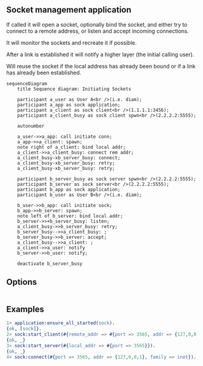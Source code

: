 Socket management application
---

If called it will open a socket, optionally bind the socket, and
either try to connect to a remote address, or listen and accept
incoming connections.

It will monitor the sockets and recreate it if possible.

After a link is established it will notify a higher layer (the initial
calling user).

Will reuse the socket if the local address has already been bound or
if a link has already been established.


```mermaid
sequenceDiagram
    title Sequence diagram: Initiating Sockets

    participant a_user as User A<br />(i.e. diam);
    participant a_app as sock application;
    participant a_client as sock client<br />(1.1.1.1:3456);
    participant a_client_busy as sock client spwn<br />(2.2.2.2:5555);

    autonumber

    a_user->>a_app: call initiate conn;
    a_app->>a_client: spawn;
    note right of a_client: bind local addr;
    a_client->>a_client_busy: connect rem addr;
    a_client_busy-xb_server_busy: connect;
    a_client_busy-xb_server_busy: retry;
    a_client_busy-xb_server_busy: retry;

    participant b_server_busy as sock server spwn<br />(2.2.2.2:5555);
    participant b_server as sock server<br />(2.2.2.2:5555);
    participant b_app as sock application;
    participant b_user as User B<br />(i.e. diam);

    b_user->>b_app: call initiate sock;
    b_app->>b_server: spawn;
    note left of b_server: bind local addr;
    b_server->>+b_server_busy: listen;
    a_client_busy->>b_server_busy: retry;
    b_server_busy-->>a_client_busy: ;
    b_server_busy->>b_server: accept;
    a_client_busy-->>a_client: ;
    a_client->>a_user: notify
    b_server->>b_user: notify;

    deactivate b_server_busy
```

Options
---
```erlang

```


Examples
---
```erlang
1> application:ensure_all_started(sock).
{ok, [sock]}.
2> sock:start_client(#{remote_addr => #{port => 3565, addr => {127,0,0,1}, family => inet}}).
{ok, _}
3> sock:start_server(#{local_addr => #{port => 3565}}).
{ok, _}
4> sock:connect(#{port => 3565, addr => {127,0,0,1}, family => inet}).

```

